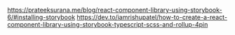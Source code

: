 https://prateeksurana.me/blog/react-component-library-using-storybook-6/#installing-storybook
https://dev.to/iamrishupatel/how-to-create-a-react-component-library-using-storybook-typescript-scss-and-rollup-4pin
